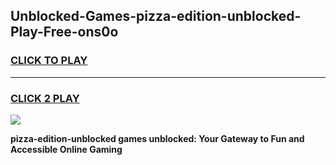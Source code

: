 
## Unblocked-Games-pizza-edition-unblocked-Play-Free-ons0o
<h3>
<a href="https://premium76.site?title=pizza-edition-unblocked&ref=12A">CLICK TO PLAY</a></h3>
<hr>

<h3>
<a href="https://premium76.site?title=pizza-edition-unblocked&ref=12A">CLICK 2 PLAY</a>
  
</h3>

<a href="https://premium76.site?title=pizza-edition-unblocked&ref=12A"><img src="https://clearcache.store/games.png"></a>


**pizza-edition-unblocked games unblocked: Your Gateway to Fun and Accessible Online Gaming**
